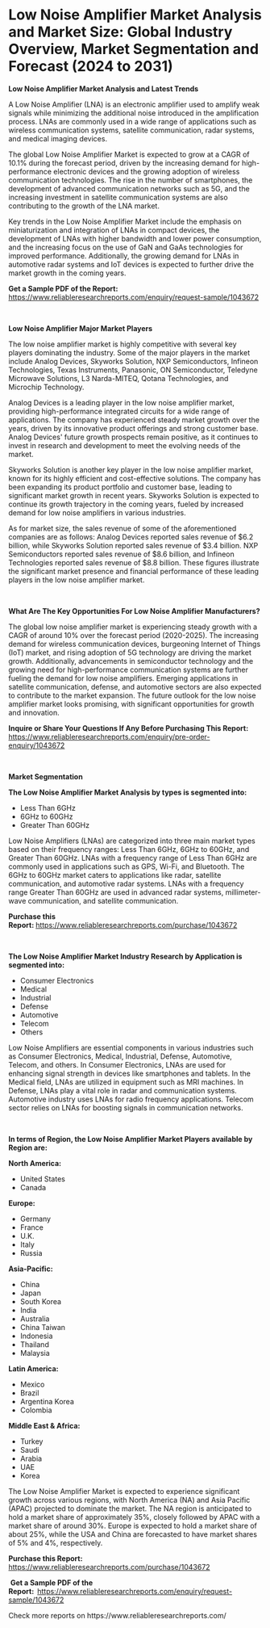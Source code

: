 <p><h1>Low Noise Amplifier Market Analysis and Market Size: Global Industry Overview, Market Segmentation and Forecast (2024 to 2031)</h1></p><p><strong>Low Noise Amplifier Market Analysis and Latest Trends</strong></p>
<p><p>A Low Noise Amplifier (LNA) is an electronic amplifier used to amplify weak signals while minimizing the additional noise introduced in the amplification process. LNAs are commonly used in a wide range of applications such as wireless communication systems, satellite communication, radar systems, and medical imaging devices.</p><p>The global Low Noise Amplifier Market is expected to grow at a CAGR of 10.1% during the forecast period, driven by the increasing demand for high-performance electronic devices and the growing adoption of wireless communication technologies. The rise in the number of smartphones, the development of advanced communication networks such as 5G, and the increasing investment in satellite communication systems are also contributing to the growth of the LNA market.</p><p>Key trends in the Low Noise Amplifier Market include the emphasis on miniaturization and integration of LNAs in compact devices, the development of LNAs with higher bandwidth and lower power consumption, and the increasing focus on the use of GaN and GaAs technologies for improved performance. Additionally, the growing demand for LNAs in automotive radar systems and IoT devices is expected to further drive the market growth in the coming years.</p></p>
<p><strong>Get a Sample PDF of the Report:&nbsp;</strong> <a href="https://www.reliableresearchreports.com/enquiry/request-sample/1043672">https://www.reliableresearchreports.com/enquiry/request-sample/1043672</a></p>
<p>&nbsp;</p>
<p><strong>Low Noise Amplifier Major Market Players</strong></p>
<p><p>The low noise amplifier market is highly competitive with several key players dominating the industry. Some of the major players in the market include Analog Devices, Skyworks Solution, NXP Semiconductors, Infineon Technologies, Texas Instruments, Panasonic, ON Semiconductor, Teledyne Microwave Solutions, L3 Narda-MITEQ, Qotana Technologies, and Microchip Technology.</p><p>Analog Devices is a leading player in the low noise amplifier market, providing high-performance integrated circuits for a wide range of applications. The company has experienced steady market growth over the years, driven by its innovative product offerings and strong customer base. Analog Devices' future growth prospects remain positive, as it continues to invest in research and development to meet the evolving needs of the market.</p><p>Skyworks Solution is another key player in the low noise amplifier market, known for its highly efficient and cost-effective solutions. The company has been expanding its product portfolio and customer base, leading to significant market growth in recent years. Skyworks Solution is expected to continue its growth trajectory in the coming years, fueled by increased demand for low noise amplifiers in various industries.</p><p>As for market size, the sales revenue of some of the aforementioned companies are as follows: Analog Devices reported sales revenue of $6.2 billion, while Skyworks Solution reported sales revenue of $3.4 billion. NXP Semiconductors reported sales revenue of $8.6 billion, and Infineon Technologies reported sales revenue of $8.8 billion. These figures illustrate the significant market presence and financial performance of these leading players in the low noise amplifier market.</p></p>
<p>&nbsp;</p>
<p><strong>What Are The Key Opportunities For Low Noise Amplifier Manufacturers?</strong></p>
<p><p>The global low noise amplifier market is experiencing steady growth with a CAGR of around 10% over the forecast period (2020-2025). The increasing demand for wireless communication devices, burgeoning Internet of Things (IoT) market, and rising adoption of 5G technology are driving the market growth. Additionally, advancements in semiconductor technology and the growing need for high-performance communication systems are further fueling the demand for low noise amplifiers. Emerging applications in satellite communication, defense, and automotive sectors are also expected to contribute to the market expansion. The future outlook for the low noise amplifier market looks promising, with significant opportunities for growth and innovation.</p></p>
<p><strong>Inquire or Share Your Questions If Any Before Purchasing This Report:</strong> <a href="https://www.reliableresearchreports.com/enquiry/pre-order-enquiry/1043672">https://www.reliableresearchreports.com/enquiry/pre-order-enquiry/1043672</a></p>
<p>&nbsp;</p>
<p><strong>Market Segmentation</strong></p>
<p><strong>The Low Noise Amplifier Market Analysis by types is segmented into:</strong></p>
<p><ul><li>Less Than 6GHz</li><li>6GHz to 60GHz</li><li>Greater Than 60GHz</li></ul></p>
<p><p>Low Noise Amplifiers (LNAs) are categorized into three main market types based on their frequency ranges: Less Than 6GHz, 6GHz to 60GHz, and Greater Than 60GHz. LNAs with a frequency range of Less Than 6GHz are commonly used in applications such as GPS, Wi-Fi, and Bluetooth. The 6GHz to 60GHz market caters to applications like radar, satellite communication, and automotive radar systems. LNAs with a frequency range Greater Than 60GHz are used in advanced radar systems, millimeter-wave communication, and satellite communication.</p></p>
<p><strong>Purchase this Report:&nbsp;</strong><a href="https://www.reliableresearchreports.com/purchase/1043672">https://www.reliableresearchreports.com/purchase/1043672</a></p>
<p>&nbsp;</p>
<p><strong>The Low Noise Amplifier Market Industry Research by Application is segmented into:</strong></p>
<p><ul><li>Consumer Electronics</li><li>Medical</li><li>Industrial</li><li>Defense</li><li>Automotive</li><li>Telecom</li><li>Others</li></ul></p>
<p><p>Low Noise Amplifiers are essential components in various industries such as Consumer Electronics, Medical, Industrial, Defense, Automotive, Telecom, and others. In Consumer Electronics, LNAs are used for enhancing signal strength in devices like smartphones and tablets. In the Medical field, LNAs are utilized in equipment such as MRI machines. In Defense, LNAs play a vital role in radar and communication systems. Automotive industry uses LNAs for radio frequency applications. Telecom sector relies on LNAs for boosting signals in communication networks.</p></p>
<p>&nbsp;</p>
<p><strong>In terms of Region, the Low Noise Amplifier Market Players available by Region are:</strong></p>
<p>
    <p> <strong> North America: </strong>
        <ul>
            <li>United States</li>
            <li>Canada</li>
        </ul>
        </p> 
    <p> <strong> Europe: </strong>
        <ul>
            <li>Germany</li>
            <li>France</li>
            <li>U.K.</li>
            <li>Italy</li>
            <li>Russia</li>
        </ul>
        </p> 
    <p> <strong> Asia-Pacific: </strong>
        <ul>
            <li>China</li>
            <li>Japan</li>
            <li>South Korea</li>
            <li>India</li>
            <li>Australia</li>
            <li>China Taiwan</li>
            <li>Indonesia</li>
            <li>Thailand</li>
            <li>Malaysia</li>
        </ul>
        </p> 
    <p> <strong> Latin America: </strong>
        <ul>
            <li>Mexico</li>
            <li>Brazil</li>
            <li>Argentina Korea</li>
            <li>Colombia</li>
        </ul>
        </p> 
    <p> <strong> Middle East & Africa: </strong>
        <ul>
            <li>Turkey</li>
            <li>Saudi</li>
            <li>Arabia</li>
            <li>UAE</li>
            <li>Korea</li>
        </ul>
    </p>
    </p>
<p><p>The Low Noise Amplifier Market is expected to experience significant growth across various regions, with North America (NA) and Asia Pacific (APAC) projected to dominate the market. The NA region is anticipated to hold a market share of approximately 35%, closely followed by APAC with a market share of around 30%. Europe is expected to hold a market share of about 25%, while the USA and China are forecasted to have market shares of 5% and 4%, respectively.</p></p>
<p><strong>Purchase this Report: </strong><a href="https://www.reliableresearchreports.com/purchase/1043672">https://www.reliableresearchreports.com/purchase/1043672</a></p>
<p>&nbsp;<strong>Get a Sample PDF of the Report:&nbsp;&nbsp;</strong><a href="https://www.reliableresearchreports.com/enquiry/request-sample/1043672">https://www.reliableresearchreports.com/enquiry/request-sample/1043672</a></p>
<p><strong></strong></p>
<p>Check more reports on https://www.reliableresearchreports.com/</p>